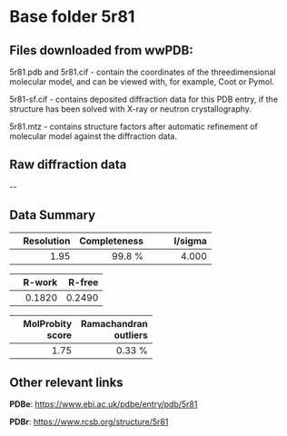 # Base folder 5r81

## Files downloaded from wwPDB:

5r81.pdb and 5r81.cif - contain the coordinates of the threedimensional molecular model, and can be viewed with, for example, Coot or Pymol.

5r81-sf.cif - contains deposited diffraction data for this PDB entry, if the structure has been solved with X-ray or neutron crystallography.

5r81.mtz - contains structure factors after automatic refinement of molecular model against the diffraction data.

## Raw diffraction data

--<br> 

## Data Summary
|   | Resolution | Completeness| I/sigma |
|---|-------------:|----------------:|--------------:|
|   |1.95|99.8  %|<img width=50/>4.000|

|   | **R-work**| **R-free**   
|---|-------------:|----------------:|           
||0.1820|0.2490|

|   |**MolProbity<br>score**| **Ramachandran<br>outliers** 
|---|-------------:|----------------:|
||1.75|0.33 %|

## Other relevant links 
**PDBe**:  https://www.ebi.ac.uk/pdbe/entry/pdb/5r81
 
**PDBr**: https://www.rcsb.org/structure/5r81 

